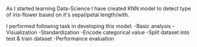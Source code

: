 As I started learning Data-Science I have created KNN model to detect type of iris-flower based on it's sepal/petal length/with.

I performed following task in developing this model: 
-Basic analysis
-Visualization
-Standardization
-Encode categorical value
-Split dataset into test & train dataset
-Performance evaluation
